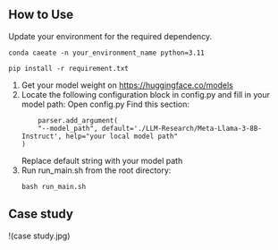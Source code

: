 ## How to Use

Update your environment for the required dependency. 

```shell
conda caeate -n your_environment_name python=3.11
```

```shell
pip install -r requirement.txt
```

1. Get your model weight on https://huggingface.co/models 
2. Locate the following configuration block in config.py and fill in your model path:
    Open config.py
    Find this section:    
    ```shell
        parser.add_argument(
        "--model_path", default='./LLM-Research/Meta-Llama-3-8B-Instruct', help="your local model path"
    )
    ```
    Replace default string with your model path
3. Run run_main.sh from the root directory:
    ```shell
    bash run_main.sh
    ```
## Case study
!(case study.jpg)